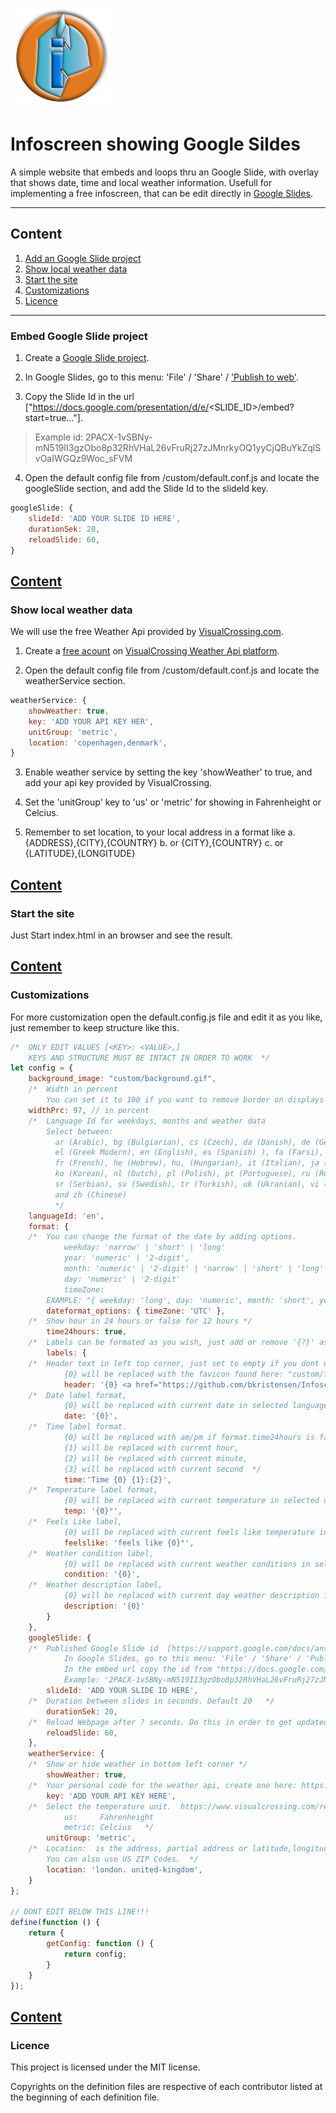 ![Infoscreen With Google slides and Weather Info](www/custom/favicon.png) 
# Infoscreen showing Google Sildes

A simple website that embeds and loops thru an Google Slide, with overlay that shows date, time and local weather information.
Usefull for implementing a free infoscreen, that can be edit directly in [Google Slides](https://www.google.com/slides/about/).

---

## Content
1. [Add an Google Slide project](README.md#embed-google-slide-project)
2. [Show local weather data](README.md#show-local-weather-data)
3. [Start the site](README.md#start-the-site)
4. [Customizations](README.md#customizations)
5. [Licence](README.md#license)

---

### Embed Google Slide project

1. Create a [Google Slide project](https://slides.google.com/).

2. In Google Slides, go to this menu: 'File' / 'Share' / ['Publish to web'](https://support.google.com/docs/answer/183965?hl=en&co=GENIE.Platform%3DDesktop#publish).

3. Copy the Slide Id in the url ["https://docs.google.com/presentation/d/e/<SLIDE_ID>/embed?start=true..."].
> Example id: 2PACX-1vSBNy-mN519II3gzObo8p32RhVHaL26vFruRj27zJMnrkyOQ1yyCjQBuYkZqlSvOaIWGQz9Woc_sFVM

4. Open the default config file from /custom/default.conf.js and locate the googleSlide section, and add the Slide Id to the slideId key.
```javascript
googleSlide: {
    slideId: 'ADD YOUR SLIDE ID HERE',
    durationSek: 20,
    reloadSlide: 60, 
}
```

[Content](README.md#content)
---

### Show local weather data

We will use the free Weather Api provided by [VisualCrossing.com](https://www.visualcrossing.com).

1. Create a [free acount](https://www.visualcrossing.com/sign-up) on [VisualCrossing Weather Api platform](https://www.visualcrossing.com/weather-api).

2. Open the default config file from /custom/default.conf.js and locate the weatherService section.
```javascript
weatherService: {
    showWeather: true,
    key: 'ADD YOUR API KEY HER',
    unitGroup: 'metric',
    location: 'copenhagen,denmark',
}
```

3. Enable weather service by setting the key 'showWeather' to true, and add your api key provided by VisualCrossing.

4. Set the 'unitGroup' key to 'us' or 'metric' for showing in Fahrenheight or Celcius.

5. Remember to set location, to your local address in a format like 
   a. {ADDRESS},{CITY},{COUNTRY}
   b. or {CITY},{COUNTRY} 
   c. or {LATITUDE},{LONGITUDE} 

[Content](README.md#content)
---

### Start the site

Just Start index.html in an browser and see the result.

[Content](README.md#content)
---

### Customizations

For more customization open the default.config.js file and edit it as you like, just remember to keep structure like this.

```javascript
/*  ONLY EDIT VALUES [<KEY>: <VALUE>,]
    KEYS AND STRUCTURE MUST BE INTACT IN ORDER TO WORK  */
let config = {
    background_image: "custom/background.gif",
    /*  Width in percent
        You can set it to 100 if you want to remove border on displays with no margin */
    widthPrc: 97, // in percent
    /*  Language Id for weekdays, months and weather data
        Select between:
          ar (Arabic), bg (Bulgiarian), cs (Czech), da (Danish), de (German), 
          el (Greek Modern), en (English), es (Spanish) ), fa (Farsi), fi (Finnish), 
          fr (French), he (Hebrew), hu, (Hungarian), it (Italian), ja (Japanese), 
          ko (Korean), nl (Dutch), pl (Polish), pt (Portuguese), ru (Russian), 
          sr (Serbian), sv (Swedish), tr (Turkish), uk (Ukranian), vi (Vietnamese) 
          and zh (Chinese) 
          */
    languageId: 'en',   
    format: {
    /*  You can change the format of the date by adding options. 
            weekday: 'narrow' | 'short' | 'long'
            year: 'numeric' | '2-digit',
            month: 'numeric' | '2-digit' | 'narrow' | 'short' | 'long'
            day: 'numeric' | '2-digit'
            timeZone:
        EXAMPLE: "{ weekday: 'long', day: 'numeric', month: 'short', year: 'numeric', timeZone: 'UTC'}"  */
        dateformat_options: { timeZone: 'UTC' },
    /*  Show hour in 24 hours or false for 12 hours */
        time24hours: true,
    /*  Labels can be formated as you wish, just add or remove '{?}' as needed and write any text you like */
        labels: {
    /*  Header text in left top corner, just set to empty if you dont want any.
            {0} will be replaced with the favicon found here: "custom/favicon.png"  */
            header: '{0} <a href="https://github.com/bkristensen/InfoscreenWithGoogleSlides" target="_blank">Infoscreen DIY</a>',
    /*  Date label format, 
            {0} will be replaced with current date in selected language */
            date: '{0}',
    /*  Time label format.
            {0} will be replaced with am/pm if format.time24hours is false
            {1} will be replaced with current hour, 
            {2} will be replaced with current minute,
            {3} will be replaced with current second  */
            time:'Time {0} {1}:{2}',
    /*  Temperature label format, 
            {0} will be replaced with current temperature in selected unit group  */
            temp: '{0}°',
    /*  Feels Like label, 
            {0} will be replaced with current feels like temperature in selected unit group  */
            feelslike: 'feels like {0}°',
    /*  Weather condition label, 
            {0} will be replaced with current weather conditions in selected languageid  */
            condition: '{0}',
    /*  Weather description label, 
            {0} will be replaced with current day weather description in selected languageid  */
            description: '{0}'
        }
    },
    googleSlide: {
    /*  Published Google Slide id  [https://support.google.com/docs/answer/183965?hl=en&co=GENIE.Platform%3DDesktop#publish] 
            In Google Slides, go to this menu: 'File' / 'Share' / 'Publish to web'
            In the embed url copy the id from "https://docs.google.com/presentation/d/e/<SLIDE_ID>/embed?start=true..."   
            Example: '2PACX-1vSBNy-mN519II3gzObo8p32RhVHaL26vFruRj27zJMnrkyOQ1yyCjQBuYkZqlSvOaIWGQz9Woc_sFVM'   */
        slideId: 'ADD YOUR SLIDE ID HERE',
    /*  Duration between slides in seconds. Default 20   */
        durationSek: 20,
    /*  Reload Webpage after ? seconds. Do this in order to get updated slides. Default 60  */
        reloadSlide: 60, 
    },
    weatherService: {
    /*  Show or hide weather in bottom left corner */
        showWeather: true,
    /*  Your personal code for the weather api, create one here: https://www.visualcrossing.com/sign-up   */
        key: 'ADD YOUR API KEY HERE',
    /*  Select the temperature unit.  https://www.visualcrossing.com/resources/documentation/weather-api/unit-groups-and-measurement-units/
            us:     Fahrenheight
            metric: Celcius   */
        unitGroup: 'metric',
    /*  Location:  is the address, partial address or latitude,longitude location for which to retrieve weather data. 
        You can also use US ZIP Codes.  */
        location: 'london. united-kingdom',
    }
};

// DONT EDIT BELOW THIS LINE!!!
define(function () {
    return {
        getConfig: function () {
            return config;
        }
    }
});
```

[Content](README.md#content)
---

### Licence

This project is licensed under the MIT license.

Copyrights on the definition files are respective of each contributor listed at the beginning of each definition file.
